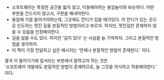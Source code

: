 - 소프트웨어는 특정한 공간을 밟지 않고, 이동해야하는 용암놀이와 비슷하다. 어떤 부분을 건드리지 않고서, 구현을 해내야한다. 
- 용암에 가끔 들어가야하는데, 그곳에도 잔디가 있을 때가있다. 이 잔디가 있는 곳으로 인도하는 멋진 길을 본질적인 방법이라고 부르자. 하지만, 멋진길만 존재하지 않을 수 있음을 인정해야한다.
- 길을 잃을 수도 있다. 하지만 '길이 있다' 는 사실을 늘 기억하자. 그리고 본질적인 방법을 생각하자.
- 이 책이 가장 전달하고 싶은 메시지는 '언제나 본질적인 방법이 존재한다.' 이다. 

결국 이 들어가기에 앞서라는 부분에서 말하고자 하는 것은  
'소프트웨어 개발에도 본질적인 방법이 존재하므로, 늘 그것을 의식하고 적용해야한다.' 이다.


